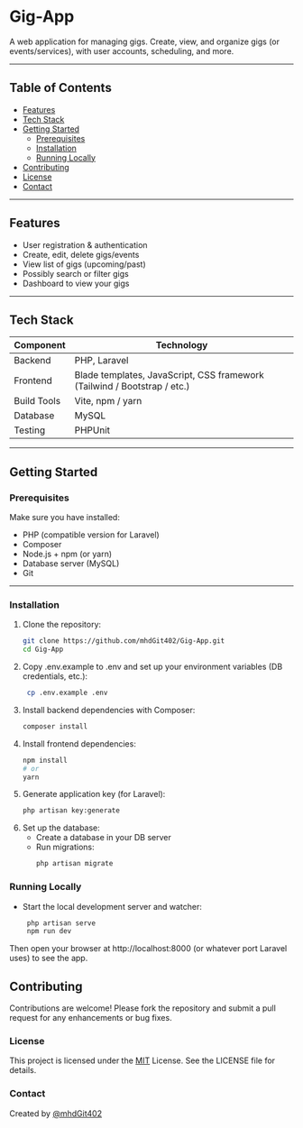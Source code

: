 # Gig-App

A web application for managing gigs. Create, view, and organize gigs (or events/services), with user accounts, scheduling, and more.

---

## Table of Contents

- [Features](#features)  
- [Tech Stack](#tech-stack)  
- [Getting Started](#getting-started)  
  - [Prerequisites](#prerequisites)  
  - [Installation](#installation)  
  - [Running Locally](#running-locally)  
- [Contributing](#contributing)  
- [License](#license)  
- [Contact](#contact)

---

## Features

- User registration & authentication  
- Create, edit, delete gigs/events  
- View list of gigs (upcoming/past)  
- Possibly search or filter gigs  
- Dashboard to view your gigs  

---

## Tech Stack

| Component | Technology |
|-----------|------------|
| Backend   | PHP, Laravel |
| Frontend  | Blade templates, JavaScript, CSS framework (Tailwind / Bootstrap / etc.) |
| Build Tools | Vite, npm / yarn |
| Database  | MySQL|
| Testing   | PHPUnit |

---

## Getting Started

### Prerequisites

Make sure you have installed:

- PHP (compatible version for Laravel)  
- Composer  
- Node.js + npm (or yarn)  
- Database server (MySQL)  
- Git  

---

### Installation

1. Clone the repository:  
   ```bash
   git clone https://github.com/mhdGit402/Gig-App.git
   cd Gig-App

2. Copy .env.example to .env and set up your environment variables (DB credentials, etc.):
   ```bash
    cp .env.example .env

3. Install backend dependencies with Composer:
    ```bash
    composer install

4. Install frontend dependencies:
    ```bash
    npm install
    # or
    yarn

5. Generate application key (for Laravel):
   ```bash
   php artisan key:generate

6. Set up the database:
   - Create a database in your DB server
   - Run migrations:
     ```bash
     php artisan migrate

### Running Locally

- Start the local development server and watcher:
   ```bash
    php artisan serve
    npm run dev

Then open your browser at http://localhost:8000 (or whatever port Laravel uses) to see the app.

## Contributing

Contributions are welcome! Please fork the repository and submit a pull request for any enhancements or bug fixes.

### License
This project is licensed under the [MIT](https://choosealicense.com/licenses/mit/) License. See the LICENSE file for details.

### Contact
Created by [@mhdGit402](https://github.com/mhdGit402/)
